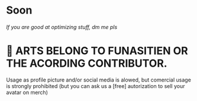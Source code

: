 # Soon
###### If you are good at optimizing stuff, dm me pls

# 🎨 ARTS BELONG TO FUNASITIEN OR THE ACORDING CONTRIBUTOR.
Usage as profile picture and/or social media is alowed, but comercial usage is strongly prohibited (but you can ask us a [free] autorization to sell your avatar on merch)
